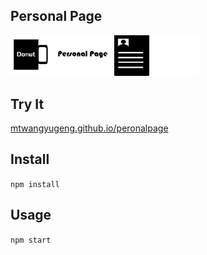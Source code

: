 Personal Page
---
<img src="title_logo.png" width="60%" height="60%" />

Try It
---

[mtwangyugeng.github.io/peronalpage](https://mtwangyugeng.github.io/peronalpage)



Install
---

`npm install`



Usage
---

`npm start`
